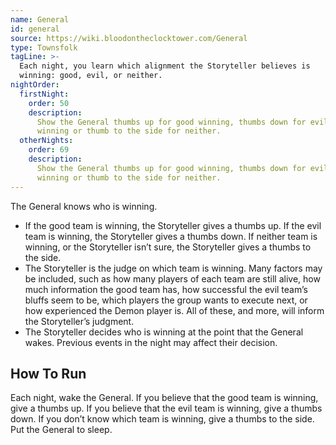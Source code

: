 ```yaml
---
name: General
id: general
source: https://wiki.bloodontheclocktower.com/General
type: Townsfolk
tagLine: >-
  Each night, you learn which alignment the Storyteller believes is
  winning: good, evil, or neither.
nightOrder:
  firstNight:
    order: 50
    description:
      Show the General thumbs up for good winning, thumbs down for evil
      winning or thumb to the side for neither.
  otherNights:
    order: 69
    description:
      Show the General thumbs up for good winning, thumbs down for evil
      winning or thumb to the side for neither.
---
```


The General knows who is winning.

- If the good team is winning, the Storyteller gives a thumbs up. If the
  evil team is winning, the Storyteller gives a thumbs down. If neither
  team is winning, or the Storyteller isn’t sure, the Storyteller gives
  a thumbs to the side.
- The Storyteller is the judge on which team is winning. Many factors
  may be included, such as how many players of each team are still
  alive, how much information the good team has, how successful the evil
  team’s bluffs seem to be, which players the group wants to execute
  next, or how experienced the Demon player is. All of these, and more,
  will inform the Storyteller’s judgment.
- The Storyteller decides who is winning at the point that the General
  wakes. Previous events in the night may affect their decision.

## How To Run

Each night, wake the General. If you believe that the good team is
winning, give a thumbs up. If you believe that the evil team is winning,
give a thumbs down. If you don’t know which team is winning, give a
thumbs to the side. Put the General to sleep.
